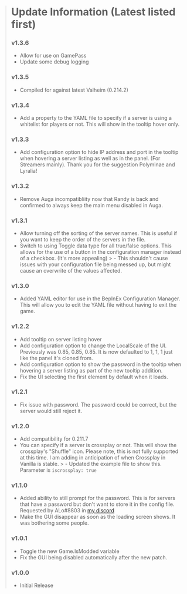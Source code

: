 > # Update Information (Latest listed first)
> ### v1.3.6
> - Allow for use on GamePass
> - Update some debug logging
> ### v1.3.5
> - Compiled for against latest Valheim (0.214.2)
> ### v1.3.4
> - Add a property to the YAML file to specify if a server is using a whitelist for players or not. This will show in the tooltip hover only.
> ### v1.3.3
> - Add configuration option to hide IP address and port in the tooltip when hovering a server listing as well as in the panel. (For Streamers mainly). Thank you for the suggestion Polyminae and Lyralia!
> ### v1.3.2
> - Remove Auga incompatibliity now that Randy is back and confirmed to always keep the main menu disabled in Auga.
> ### v1.3.1
> - Allow turning off the sorting of the server names. This is useful if you want to keep the order of the servers in the file.
> - Switch to using Toggle data type for all true/false options. This allows for the use of a button in the configuration manager instead of a checkbox. (It's more appealing)
    >   - This shouldn't cause issues with your configuration file being messed up, but might cause an overwrite of the values affected.
> ### v1.3.0
> - Added YAML editor for use in the BepInEx Configuration Manager. This will allow you to edit the YAML file without having to exit the game.
> ### v1.2.2
> - Add tooltip on server listing hover
> - Add configuration option to change the LocalScale of the UI. Previously was 0.85, 0.85, 0.85. It is now defaulted to 1, 1, 1 just like the panel it's cloned from.
> - Add configuration option to show the password in the tooltip when hovering a server listing as part of the new tooltip addition.
> - Fix the UI selecting the first element by default when it loads.
> ### v1.2.1
> - Fix issue with password. The password could be correct, but the server would still reject it.
> ### v1.2.0
> - Add compatibility for 0.211.7
> - You can specify if a server is crossplay or not. This will show the crossplay's "Shuffle" icon. Please note, this is not fully supported at this time. I am adding in anticipation of when Crossplay in Vanilla is stable.
    >   - Updated the example file to show this. Parameter is `iscrossplay: true`
> ### v1.1.0
> - Added ability to still prompt for the password. This is for servers that have a password but don't want to store it in the config file. Requested by ALo#8803 in [my discord](https://discord.gg/pdHgy6Bsng)
> - Make the GUI disappear as soon as the loading screen shows. It was bothering some people.
> ### v1.0.1
> - Toggle the new Game.IsModded variable
> - Fix the GUI being disabled automatically after the new patch.
> ### v1.0.0
> - Initial Release